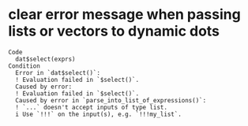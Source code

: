 # clear error message when passing lists or vectors to dynamic dots

    Code
      dat$select(exprs)
    Condition
      Error in `dat$select()`:
      ! Evaluation failed in `$select()`.
      Caused by error:
      ! Evaluation failed in `$select()`.
      Caused by error in `parse_into_list_of_expressions()`:
      ! `...` doesn't accept inputs of type list.
      i Use `!!!` on the input(s), e.g. `!!!my_list`.

